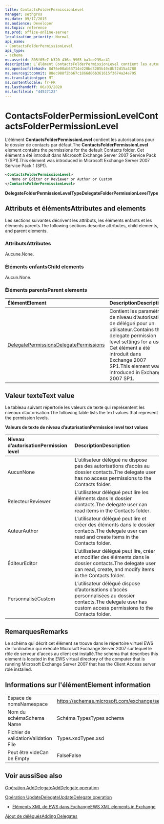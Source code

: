 ```yaml
---
title: ContactsFolderPermissionLevel
manager: sethgros
ms.date: 09/17/2015
ms.audience: Developer
ms.topic: reference
ms.prod: office-online-server
localization_priority: Normal
api_name:
- ContactsFolderPermissionLevel
api_type:
- schema
ms.assetid: 805f05e7-b320-436a-9965-ba1ee235ac41
description: L’élément ContactsFolderPermissionLevel contient les autorisations pour le dossier de contacts par défaut. Cet élément a été introduit dans Microsoft Exchange Server 2007 Service Pack 1 (SP1).
ms.openlocfilehash: 8d76e00ab63714e220bd3205b10c8b72d15a4788
ms.sourcegitcommit: 88ec988f2bb67c1866d06b361615f3674a24e795
ms.translationtype: MT
ms.contentlocale: fr-FR
ms.lasthandoff: 06/03/2020
ms.locfileid: "44527123"
---
```

# <a name="contactsfolderpermissionlevel"></a><span data-ttu-id="c2282-104">ContactsFolderPermissionLevel</span><span class="sxs-lookup"><span data-stu-id="c2282-104">ContactsFolderPermissionLevel</span></span>

<span data-ttu-id="c2282-105">L’élément **ContactsFolderPermissionLevel** contient les autorisations pour le dossier de contacts par défaut.</span><span class="sxs-lookup"><span data-stu-id="c2282-105">The **ContactsFolderPermissionLevel** element contains the permissions for the default Contacts folder.</span></span> <span data-ttu-id="c2282-106">Cet élément a été introduit dans Microsoft Exchange Server 2007 Service Pack 1 (SP1).</span><span class="sxs-lookup"><span data-stu-id="c2282-106">This element was introduced in Microsoft Exchange Server 2007 Service Pack 1 (SP1).</span></span> 
  
```xml
<ContactsFolderPermissionLevel>
   None or Editor or Reviewer or Author or Custom
</ContactsFolderPermissionLevel>
```

 <span data-ttu-id="c2282-107">**DelegateFolderPermissionLevelType**</span><span class="sxs-lookup"><span data-stu-id="c2282-107">**DelegateFolderPermissionLevelType**</span></span>
## <a name="attributes-and-elements"></a><span data-ttu-id="c2282-108">Attributs et éléments</span><span class="sxs-lookup"><span data-stu-id="c2282-108">Attributes and elements</span></span>

<span data-ttu-id="c2282-109">Les sections suivantes décrivent les attributs, les éléments enfants et les éléments parents.</span><span class="sxs-lookup"><span data-stu-id="c2282-109">The following sections describe attributes, child elements, and parent elements.</span></span>
  
### <a name="attributes"></a><span data-ttu-id="c2282-110">Attributs</span><span class="sxs-lookup"><span data-stu-id="c2282-110">Attributes</span></span>

<span data-ttu-id="c2282-111">Aucune.</span><span class="sxs-lookup"><span data-stu-id="c2282-111">None.</span></span>
  
### <a name="child-elements"></a><span data-ttu-id="c2282-112">Éléments enfants</span><span class="sxs-lookup"><span data-stu-id="c2282-112">Child elements</span></span>

<span data-ttu-id="c2282-113">Aucun.</span><span class="sxs-lookup"><span data-stu-id="c2282-113">None.</span></span>
  
### <a name="parent-elements"></a><span data-ttu-id="c2282-114">Éléments parents</span><span class="sxs-lookup"><span data-stu-id="c2282-114">Parent elements</span></span>

|<span data-ttu-id="c2282-115">**Élément**</span><span class="sxs-lookup"><span data-stu-id="c2282-115">**Element**</span></span>|<span data-ttu-id="c2282-116">**Description**</span><span class="sxs-lookup"><span data-stu-id="c2282-116">**Description**</span></span>|
|:-----|:-----|
|[<span data-ttu-id="c2282-117">DelegatePermissions</span><span class="sxs-lookup"><span data-stu-id="c2282-117">DelegatePermissions</span></span>](delegatepermissions.md) <br/> |<span data-ttu-id="c2282-118">Contient les paramètres de niveau d’autorisation de délégué pour un utilisateur.</span><span class="sxs-lookup"><span data-stu-id="c2282-118">Contains the delegate permission level settings for a user.</span></span> <span data-ttu-id="c2282-119">Cet élément a été introduit dans Exchange 2007 SP1.</span><span class="sxs-lookup"><span data-stu-id="c2282-119">This element was introduced in Exchange 2007 SP1.</span></span>  <br/> |
   
## <a name="text-value"></a><span data-ttu-id="c2282-120">Valeur texte</span><span class="sxs-lookup"><span data-stu-id="c2282-120">Text value</span></span>

<span data-ttu-id="c2282-121">Le tableau suivant répertorie les valeurs de texte qui représentent les niveaux d’autorisation.</span><span class="sxs-lookup"><span data-stu-id="c2282-121">The following table lists the text values that represent the permission levels.</span></span>
  
<span data-ttu-id="c2282-122">**Valeurs de texte de niveau d’autorisation**</span><span class="sxs-lookup"><span data-stu-id="c2282-122">**Permission level text values**</span></span>

|<span data-ttu-id="c2282-123">**Niveau d’autorisation**</span><span class="sxs-lookup"><span data-stu-id="c2282-123">**Permission level**</span></span>|<span data-ttu-id="c2282-124">**Description**</span><span class="sxs-lookup"><span data-stu-id="c2282-124">**Description**</span></span>|
|:-----|:-----|
|<span data-ttu-id="c2282-125">Aucun</span><span class="sxs-lookup"><span data-stu-id="c2282-125">None</span></span>  <br/> |<span data-ttu-id="c2282-126">L’utilisateur délégué ne dispose pas des autorisations d’accès au dossier contacts.</span><span class="sxs-lookup"><span data-stu-id="c2282-126">The delegate user has no access permissions to the Contacts folder.</span></span>  <br/> |
|<span data-ttu-id="c2282-127">Relecteur</span><span class="sxs-lookup"><span data-stu-id="c2282-127">Reviewer</span></span>  <br/> |<span data-ttu-id="c2282-128">L’utilisateur délégué peut lire les éléments dans le dossier contacts.</span><span class="sxs-lookup"><span data-stu-id="c2282-128">The delegate user can read items in the Contacts folder.</span></span>  <br/> |
|<span data-ttu-id="c2282-129">Auteur</span><span class="sxs-lookup"><span data-stu-id="c2282-129">Author</span></span>  <br/> |<span data-ttu-id="c2282-130">L’utilisateur délégué peut lire et créer des éléments dans le dossier contacts.</span><span class="sxs-lookup"><span data-stu-id="c2282-130">The delegate user can read and create items in the Contacts folder.</span></span>  <br/> |
|<span data-ttu-id="c2282-131">Éditeur</span><span class="sxs-lookup"><span data-stu-id="c2282-131">Editor</span></span>  <br/> |<span data-ttu-id="c2282-132">L’utilisateur délégué peut lire, créer et modifier des éléments dans le dossier contacts.</span><span class="sxs-lookup"><span data-stu-id="c2282-132">The delegate user can read, create, and modify items in the Contacts folder.</span></span>  <br/> |
|<span data-ttu-id="c2282-133">Personnalisé</span><span class="sxs-lookup"><span data-stu-id="c2282-133">Custom</span></span>  <br/> |<span data-ttu-id="c2282-134">L’utilisateur délégué dispose d’autorisations d’accès personnalisées au dossier contacts.</span><span class="sxs-lookup"><span data-stu-id="c2282-134">The delegate user has custom access permissions to the Contacts folder.</span></span>  <br/> |
   
## <a name="remarks"></a><span data-ttu-id="c2282-135">Remarques</span><span class="sxs-lookup"><span data-stu-id="c2282-135">Remarks</span></span>

<span data-ttu-id="c2282-136">Le schéma qui décrit cet élément se trouve dans le répertoire virtuel EWS de l'ordinateur qui exécute Microsoft Exchange Server 2007 sur lequel le rôle de serveur d'accès au client est installé.</span><span class="sxs-lookup"><span data-stu-id="c2282-136">The schema that describes this element is located in the EWS virtual directory of the computer that is running Microsoft Exchange Server 2007 that has the Client Access server role installed.</span></span>
  
## <a name="element-information"></a><span data-ttu-id="c2282-137">Informations sur l'élément</span><span class="sxs-lookup"><span data-stu-id="c2282-137">Element information</span></span>

|||
|:-----|:-----|
|<span data-ttu-id="c2282-138">Espace de noms</span><span class="sxs-lookup"><span data-stu-id="c2282-138">Namespace</span></span>  <br/> |https://schemas.microsoft.com/exchange/services/2006/types  <br/> |
|<span data-ttu-id="c2282-139">Nom du schéma</span><span class="sxs-lookup"><span data-stu-id="c2282-139">Schema Name</span></span>  <br/> |<span data-ttu-id="c2282-140">Schéma Types</span><span class="sxs-lookup"><span data-stu-id="c2282-140">Types schema</span></span>  <br/> |
|<span data-ttu-id="c2282-141">Fichier de validation</span><span class="sxs-lookup"><span data-stu-id="c2282-141">Validation File</span></span>  <br/> |<span data-ttu-id="c2282-142">Types.xsd</span><span class="sxs-lookup"><span data-stu-id="c2282-142">Types.xsd</span></span>  <br/> |
|<span data-ttu-id="c2282-143">Peut être vide</span><span class="sxs-lookup"><span data-stu-id="c2282-143">Can be Empty</span></span>  <br/> |<span data-ttu-id="c2282-144">False</span><span class="sxs-lookup"><span data-stu-id="c2282-144">False</span></span>  <br/> |
   
## <a name="see-also"></a><span data-ttu-id="c2282-145">Voir aussi</span><span class="sxs-lookup"><span data-stu-id="c2282-145">See also</span></span>



[<span data-ttu-id="c2282-146">Opération AddDelegate</span><span class="sxs-lookup"><span data-stu-id="c2282-146">AddDelegate operation</span></span>](adddelegate-operation.md)
  
[<span data-ttu-id="c2282-147">Opération UpdateDelegate</span><span class="sxs-lookup"><span data-stu-id="c2282-147">UpdateDelegate operation</span></span>](updatedelegate-operation.md)


- [<span data-ttu-id="c2282-148">Éléments XML de EWS dans Exchange</span><span class="sxs-lookup"><span data-stu-id="c2282-148">EWS XML elements in Exchange</span></span>](ews-xml-elements-in-exchange.md)


[<span data-ttu-id="c2282-149">Ajout de délégués</span><span class="sxs-lookup"><span data-stu-id="c2282-149">Adding Delegates</span></span>](https://msdn.microsoft.com/library/3a744150-66a3-4a13-9433-793603ba5038%28Office.15%29.aspx)


